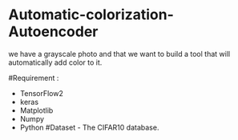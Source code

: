 # Automatic-colorization-Autoencoder
we have a grayscale photo and that we want to build a tool that will automatically add color to it. 

#Requirement :
* TensorFlow2
* keras
* Matplotlib
* Numpy 
* Python
#Dataset - The CIFAR10 database.
